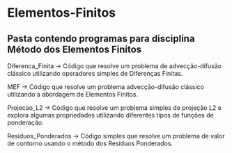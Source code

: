 # Elementos-Finitos
Pasta contendo programas para disciplina Método dos Elementos Finitos
-------------------------------------------------------------------------------------------------------------------------------
Diferenca_Finita -> Código que resolve um problema de advecção-difusão clássico utilizando operadores simples de Diferenças Finitas.

MEF -> Código que resolve um problema advecção-difusão clássico utilizando a abordagem de Elementos Finitos.

Projecao_L2 -> Código que resolve um problema simples de projeção L2 e explora algumas propriedades utilizando diferentes tipos de funções de ponderação.

Residuos_Ponderados -> Código simples que resolve um problema de valor de contorno usando o método dos Resíduos Ponderados.
